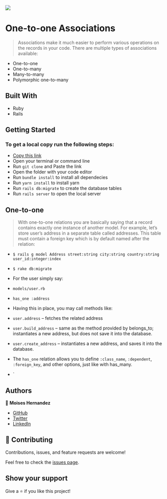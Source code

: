![](https://img.shields.io/badge/Microverse-blueviolet)

# One-to-one Associations

> Associations make it much easier to perform various operations on the records in your code. There are multiple types of associations available:

- One-to-one
- One-to-many
- Many-to-many
- Polymorphic one-to-many

## Built With

- Ruby
- Rails

## Getting Started
### To get a local copy run the following steps:

- [Copy this link](git@github.com:Mhdez221993/Rails-Associations.git)
- Open your terminal or command line
- Run `git clone` and Paste the link
- Open the folder with your code editor
- Run `bundle install` to install all dependecies
- Run `yarn install` to install yarn
- Run `rails db:migrate` to create the database tables
- Run `rails server` to open the local server


## One-to-one
>With one-to-one relations you are basically saying that a record contains exactly one instance of another model. For example, let’s store user’s address in a separate table called addresses. This table must contain a foreign key which is by default named after the relation:

- `$ rails g model Address street:string city:string country:string user_id:integer:index`
- `$ rake db:migrate`

- For the user simply say:
- `models/user.rb`
- `has_one :address`

- Having this in place, you may call methods like:
- `user.address` – fetches the related address
- `user.build_address` – same as the method provided by belongs_to; instantiates a new address, but does not
save it into the database.
- `user.create_address` – instantiates a new address, and saves it into the database.

- The `has_one` relation allows you to define `:class_name`, `:dependent`, `:foreign_key`, and other options, just like with has_many.
- `
## Authors

👤 **Moises Hernandez**

- [GitHub](https://github.com/Mhdez221993)
- [Twitter](https://twitter.com/MoisesH42060050)
- [LinkedIn](https://www.linkedin.com/in/moises-hdez-coronado/)

## 🤝 Contributing

Contributions, issues, and feature requests are welcome!

Feel free to check the [issues page](https://github.com/Mhdez221993/Rails-Associations/issues).

## Show your support

Give a ⭐️ if you like this project!

